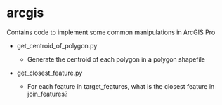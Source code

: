 # arcgis
Contains code to implement some common manipulations in ArcGIS Pro

* get_centroid_of_polygon.py
  * Generate the centroid of each polygon in a polygon shapefile

* get_closest_feature.py
  * For each feature in target_features, what is the closest feature in join_features?
